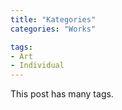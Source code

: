 ```yaml
---
title: "Kategories"
categories: "Works"

tags: 
- Art
- Individual
---
```


This post has many tags.